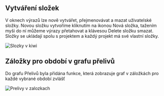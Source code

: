 ﻿---
categories: [kiwi]
layout: kiwi
---
## Vytváření složek
V oknech výrazů lze nově vytvářet, přejmenovávat a mazat uživatelské složky. Novou složku vytvoříme 
kliknutím na ikonou Nová složka, tažením myši do ní můžeme výrazy přetahovat a klávesou Delete složku 
smazat. Složky se ukládají spolu s projektem a každý projekt má své vlastní složky.

![Slozky v kiwi]({{site.url}}/data/slozky.gif "Složky v kiwi")

## Záložky pro období v grafu přelivů
Do grafu Přelivů byla přidána funkce, která zobrazuje graf v záložkách pro každé vybrané období zvlášť

![Prelivy v zalozkach]({{site.url}}/data/prelivy_zalozky.gif "Přelivy v záložkách")
